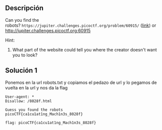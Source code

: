 ## Descripción 
Can you find the robots? `https://jupiter.challenges.picoctf.org/problem/60915/` ([link](https://jupiter.challenges.picoctf.org/problem/60915/)) or http://jupiter.challenges.picoctf.org:60915

Hint:
1. What part of the website could tell you where the creator doesn't want you to look?
## Solución 1

Ponemos en la url robots.txt y copiamos el pedazo de url y lo pegamos de vuelta en la url y nos da la flag

```
User-agent: *
Disallow: /8028f.html

Guess you found the robots  
picoCTF{ca1cu1at1ng_Mach1n3s_8028f}

flag: picoCTF{ca1cu1at1ng_Mach1n3s_8028f}

```
